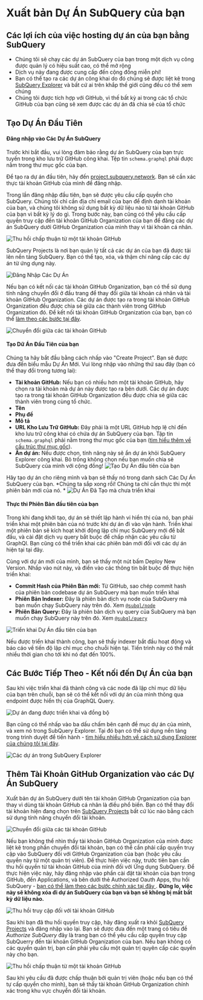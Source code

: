 # Xuất bản Dự Án SubQuery của bạn

## Các lợi ích của việc hosting dự án của bạn bằng SubQuery
- Chúng tôi sẽ chạy các dự án SubQuery của bạn trong một dịch vụ công được quản lý có hiệu suất cao, có thể mở rộng
- Dịch vụ này đang được cung cấp đến cộng đồng miễn phí!
- Bạn có thể tạo ra các dự án công khai do đó chúng sẽ được liệt kê trong [SubQuery Explorer](https://explorer.subquery.network) và bất cứ ai trên khắp thế giới cũng đều có thể xem chúng
- Chúng tôi được tích hợp với GitHub, vì thế bất kỳ ai trong các tổ chức GitHub của bạn cũng sẽ xem được các dự án đã chia sẻ của tổ chức

## Tạo Dự Án Đầu Tiên

#### Đăng nhập vào Các Dự Án SubQuery

Trước khi bắt đầu, vui lòng đảm bảo rằng dự án SubQuery của bạn trực tuyến trong kho lưu trữ GitHub công khai. Tệp tin `schema.graphql` phải được nằm trong thư mục gốc của bạn.

Để tạo ra dự án đầu tiên, hãy đến [project.subquery.network](https://project.subquery.network). Bạn sẽ cần xác thực tài khoản GitHub của mình để đăng nhập.

Trong lần đăng nhập đầu tiên, bạn sẽ được yêu cầu cấp quyền cho SubQuery. Chúng tôi chỉ cần địa chỉ email của bạn để định dạnh tài khoản của bạn, và chúng tôi không sử dụng bất kỳ dữ liệu nào từ tài khoản GitHub của bạn vì bất kỳ lý do gì. Trong bước này, bạn cũng có thể yêu cầu cấp quyền truy cập đến tài khoản GitHub Organization của bạn để đăng các dự án SubQuery dưới GitHub Organization của mình thay vì tài khoản cá nhân.

![Thu hồi chấp thuận từ một tài khoản GitHub](/assets/img/project_auth_request.png)

SubQuery Projects là nơi bạn quản lý tất cả các dự án của bạn đã được tải lên nền tảng SubQuery. Bạn có thể tạo, xóa, và thậm chí nâng cấp các dự án từ ứng dụng này.

![Đăng Nhập Các Dự Án](https://static.subquery.network/media/projects/projects-dashboard.png)

Nếu bạn có kết nối các tài khoản GitHub Organization, bạn có thể sử dụng tính năng chuyển đổi ở đầu trang để thay đổi giữa tài khoản cá nhân và tài khoản GitHub Organization. Các dự án được tạo ra trong tài khoản GitHub Organization đều được chia sẻ giữa các thành viên trong GitHub Organization đó. Để kết nối tài khoản GitHub Organization của bạn, bạn có thể [làm theo các bước tại đây](#add-github-organization-account-to-subquery-projects).

![Chuyển đổi giữa các tài khoản GitHub](https://static.subquery.network/media/projects/projects-account-switcher.png)

#### Tạo Dữ Án Đầu Tiên của bạn

Chúng ta hãy bắt đầu bằng cách nhấp vào "Create Project". Bạn sẽ được đưa đến biểu mẫu Dự Án Mới. Vui lòng nhập vào những thứ sau đây (bạn có thể thay đổi trong tương lai):
- **Tài khoản GitHub:** Nếu bạn có nhiều hơn một tài khoản GitHub, hãy chọn ra tài khoản mà dự án này được tạo ra bên dưới. Các dự án được tạo ra trong tài khoản GitHub Organization đều được chia sẻ giữa các thành viên trong cùng tổ chức.
- **Tên**
- **Phụ đề**
- **Mô tả**
- **URL Kho Lưu Trữ GitHub:** Đây phải là một URL GitHub hợp lệ chỉ đến kho lưu trữ công khai có chứa dự án SubQuery của bạn. Tập tin `schema.graphql` phải nằm trong thư mục gốc của bạn ([tìm hiểu thêm về cấu trúc thư mục gốc](../create/introduction.md#directory-structure)).
- **Ẩn dự án:** Nếu được chọn, tính năng này sẽ ẩn dự án khỏi SubQuery Explorer công khai. Bỏ trống không chọn nếu bạn muốn chia sẻ SubQuery của mình với cộng đồng! ![Tạo Dự Án đầu tiên của bạn](https://static.subquery.network/media/projects/projects-create.png)

Hãy tạo dự án cho riêng mình và bạn sẽ thấy nó trong danh sách Các Dự Án SubQuery của bạn. *Chúng ta sắp xong rồi! Chúng ta chỉ cần thực thi một phiên bản mới của nó. * ![Dự Án Đã Tạo mà chưa triển khai](https://static.subquery.network/media/projects/projects-no-deployment.png)

#### Thực thi Phiên Bản đầu tiên của bạn

Trong khi đang khởi tạo, dự án sẽ thiết lập hành vi hiển thị của nó, bạn phải triển khai một phiên bản của nó trước khi dự án đi vào vận hành. Triển khai một phiên bản sẽ kích hoạt khởi động lập chỉ mục SubQuery mới để bắt đầu, và cài đặt dịch vụ query bắt buộc để chấp nhận các yêu cầu từ GraphQl. Bạn cũng có thể triển khai các phiên bản mới đối với các dự án hiện tại tại đây.

Cùng với dự án mới của mình, bạn sẽ thấy một nút bấm Deploy New Version. Nhấp vào nút này, và điền vào các thông tin bắt buộc để thực hiện triển khai:
- **Commit Hash của Phiên Bản mới:** Từ GitHub, sao chép commit hash của phiên bản codebase dự án SubQuery mà bạn muốn triển khai
- **Phiên Bản Indexer:** Đây là phiên bản dịch vụ node của SubQuery mà bạn muốn chạy SubQuery này trên đó. Xem [`@subql/node`](https://www.npmjs.com/package/@subql/node)
- **Phiên Bản Query:** Đây là phiên bản dịch vụ query của SubQuery mà bạn muốn chạy SubQuery này trên đó. Xem [`@subql/query`](https://www.npmjs.com/package/@subql/query)

![Triển khai Dự Án đầu tiên của bạn](https://static.subquery.network/media/projects/projects-first-deployment.png)

Nếu được triển khai thành công, bạn sẽ thấy indexer bắt đầu hoạt động và báo cáo về tiến độ lập chỉ mục cho chuỗi hiện tại. Tiến trình này có thể mất nhiều thời gian cho tới khi nó đạt đến 100%.

## Các Bước Tiếp Theo - Kết nối đến Dự Án của bạn
Sau khi việc triển khai đã thành công và các node đã lập chỉ mục dữ liệu của bạn trên chuỗi, bạn sẽ có thể kết nối với dự án của mình thông qua endpoint được hiển thị của GraphQL Query.

![Dự án đang được triển khai và đồng bộ](https://static.subquery.network/media/projects/projects-deploy-sync.png)

Bạn cũng có thể nhấp vào ba dấu chấm bên cạnh đề mục dự án của mình, và xem nó trong SubQuery Explorer. Tại đó bạn có thể sử dụng nền tảng trong trình duyệt để tiến hành - [tìm hiểu nhiều hơn về cách sử dụng Explorer của chúng tôi tại đây](../query/query.md).

![Các dự án trong SubQuery Explorer](https://static.subquery.network/media/projects/projects-explorer.png)

## Thêm Tài Khoản GitHub Organization vào các Dự Án SubQuery

Xuất bản dự án SubQuery dưới tên tài khoản GitHub Organization của bạn thay vì dùng tài khoản GitHub cá nhân là điều phổ biến. Bạn có thể thay đổi tài khoản hiện đang chọn trên [SubQuery Projects](https://project.subquery.network) bất cứ lúc nào bằng cách sử dụng tính năng chuyển đổi tài khoản.

![Chuyển đổi giữa các tài khoản GitHub](https://static.subquery.network/media/projects/projects-account-switcher.png)

Nếu bạn không thể nhìn thấy tài khoản GitHub Organization của mình được liệt kê trong phần chuyển đổi tài khoản, bạn có thể cần phải cấp quyền truy cập vào SubQuery đối với GitHub Organization của bạn (hoặc yêu cầu quyền này từ một quản trị viên). Để thực hiện việc này, trước tiên bạn cần thu hồi quyền từ tài khoản GitHub của mình đối với Ứng dụng SubQuery. Để thực hiện việc này, hãy đăng nhập vào phần cài đặt tài khoản của bạn trong GitHub, đến Applications, và bên dưới thẻ Authorized Oauth Apps, thu hồi SubQuery - [ bạn có thể làm theo các bước chính xác tại đây ](https://docs.github.com/en/github/authenticating-to-github/keeping-your-account-and-data-secure/reviewing-your-authorized-applications-oauth). **Đừng lo, việc này sẽ không xóa đi dự án SubQuery của bạn và bạn sẽ không bị mất bất kỳ dữ liệu nào.**

![Thu hồi truy cập đối với tài khoản GitHub](/assets/img/project_auth_revoke.png)

Sau khi bạn đã thu hồi quyền truy cập, hãy đăng xuất ra khỏi [SubQuery Projects](https://project.subquery.network) và đăng nhập vào lại. Bạn sẽ được đưa đến một trang có tiêu đề *Authorize SubQuery* đây là trang bạn có thể yêu cầu cấp quyền truy cập SubQuerry đến tài khoản GitHub Organization của bạn. Nếu bạn không có các quyền quản trị, bạn cần phải yêu cầu một quản trị quyên cấp các quyền này cho bạn.

![Thu hồi chấp thuận từ một tài khoản GitHub](/assets/img/project_auth_request.png)

Sau khi yêu cầu đã được chấp thuận bởi quản trị viên (hoặc nếu bạn có thể tự cấp quyền cho mình), bạn sẽ thấy tài khoản GitHub Organization chính xác trong khu vực chuyển đổi tài khoản.